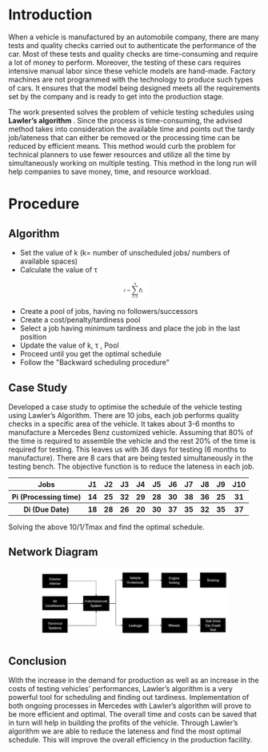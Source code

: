 # Introduction 

When a vehicle is manufactured by an automobile company, there are many tests and quality checks carried out to authenticate the performance of the car. Most of these tests and quality checks are time-consuming and require a lot of money to perform. Moreover, the testing of these cars requires intensive manual labor since these vehicle models are hand-made. Factory machines are not programmed with the technology to produce such types of cars. It ensures that the model being designed meets all the requirements set by the company and is ready to get into the production stage.

The work presented solves the problem of vehicle testing schedules using <b> Lawler’s algorithm </b>. Since the process is time-consuming, the advised method takes into consideration the available time and points out the tardy job/lateness that can either be removed or the processing time can be reduced by efficient means. This method would curb the problem for technical planners to use fewer resources and utilize all the time by simultaneously working on multiple testing. This method in the long run will help companies to save money, time, and resource workload.

# Procedure
## Algorithm

-  Set the value of k (k= number of unscheduled jobs/ numbers of available spaces)
- Calculate the value of τ

<p align="center"> <img  alt="equation"  src="Assets/Equation.jpg"  width="10%" /></p>

- Create a pool of jobs, having no followers/successors
- Create a cost/penalty/tardiness pool
- Select a job having minimum tardiness and place the job in the last position
- Update the value of k, τ , Pool
- Proceed until you get the optimal schedule
- Follow the "Backward scheduling procedure"

## Case Study

Developed a case study to optimise the schedule of the vehicle testing using Lawler’s Algorithm. There are 10 jobs, each job performs quality checks in a specific area of the vehicle. It takes about 3-6 months to manufacture a Mercedes Benz customized vehicle. Assuming that 80% of the time is required to assemble the vehicle and the rest 20% of the time is required for testing. This leaves us with 36 days for testing (6 months to manufacture). There are 8 cars that are being tested simultaneously in the testing bench. The objective function is to reduce the lateness in each job.
<table>
<tr>
<th> Jobs </th>
<th> J1 </th>
<th> J2 </th>
<th> J3 </th>
<th> J4 </th>
<th> J5 </th>
<th> J6 </th>
<th> J7 </th>
<th> J8 </th>
<th> J9 </th>
<th> J10 </th>
</tr>
<tr> 
<th> Pi (Processing time) </th>
<th> 14 </th>
<th> 25 </th>
<th> 32 </th>
<th> 29 </th>
<th> 28 </th>
<th> 30 </th>
<th> 38 </th>
<th> 36 </th>
<th> 25 </th>
<th> 31 </th>
</tr>
<tr>
<th> Di (Due Date) </th>
<th> 18 </th>
<th> 28 </th>
<th> 26 </th>
<th> 20 </th>
<th> 30 </th>
<th> 37 </th>
<th> 35 </th>
<th> 32 </th>
<th> 35 </th>
<th> 37 </th>
</tr>
  </table>

Solving the above 10/1/Tmax and find the optimal schedule.

## Network Diagram
<p align="center"> <img  alt="network_Diagram"  src="Assets/Network_Diagram.png"  width="75%" /></p>

## Conclusion

With the increase in the demand for production as well as an increase in the costs of testing vehicles’ performances, Lawler’s algorithm is a very powerful tool for scheduling and finding out tardiness. Implementation of both ongoing processes in Mercedes with Lawler’s algorithm will prove to be more efficient and optimal. The overall time and costs can be saved that in turn will help in building the profits of the vehicle. Through Lawler’s algorithm we are able to reduce the lateness and find the most optimal schedule. This will improve the overall efficiency in the production facility.
